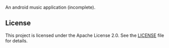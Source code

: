An android music application (incomplete).

## License

This project is licensed under the Apache License 2.0. See the [LICENSE](LICENSE) file for details.
